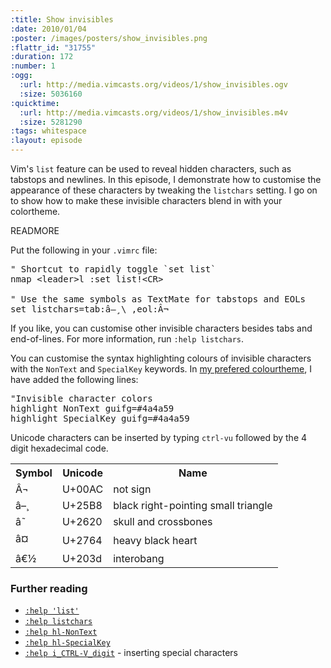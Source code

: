 ```yaml
--- 
:title: Show invisibles
:date: 2010/01/04
:poster: /images/posters/show_invisibles.png
:flattr_id: "31755"
:duration: 172
:number: 1
:ogg: 
  :url: http://media.vimcasts.org/videos/1/show_invisibles.ogv
  :size: 5036160
:quicktime: 
  :url: http://media.vimcasts.org/videos/1/show_invisibles.m4v
  :size: 5281290
:tags: whitespace
:layout: episode
---
```


Vim's `list` feature can be used to reveal hidden characters, such as tabstops and newlines. In this episode, I demonstrate how to customise the appearance of these characters by tweaking the `listchars` setting. I go on to show how to make these invisible characters blend in with your colortheme.


READMORE


Put the following in your `.vimrc` file:

<pre class="brush: vimscript">
" Shortcut to rapidly toggle `set list`
nmap &lt;leader&gt;l :set list!&lt;CR&gt;

" Use the same symbols as TextMate for tabstops and EOLs
set listchars=tab:â–¸\ ,eol:Â¬
</pre>

If you like, you can customise other invisible characters besides tabs
and end-of-lines. For more information, run `:help listchars`.

You can customise the syntax highlighting colours of invisible characters with
the `NonText` and `SpecialKey` keywords. In [my prefered colourtheme][blackboard], I have added the following lines:

<pre class="brush: vimscript">
"Invisible character colors 
highlight NonText guifg=#4a4a59
highlight SpecialKey guifg=#4a4a59
</pre>

Unicode characters can be inserted by typing `ctrl-vu` followed by the 4 digit hexadecimal code.

<table>
    <tr>
        <th>Symbol</th>
        <th>Unicode</th>
        <th>Name</th>
    </tr>
    <tr>
        <td class="large">Â¬</td>
        <td>U+00AC</td>
        <td>not sign</td>
    </tr>
    <tr>
        <td class="large">â–¸</td>
        <td>U+25B8</td>
        <td>black right-pointing small triangle</td>
    </tr>
    <tr>
        <td class="large">â˜ </td>
        <td>U+2620</td>
        <td>skull and crossbones</td>
    </tr>
    <tr>
        <td class="large">â¤</td>
        <td>U+2764</td>
        <td>heavy black heart</td>
    </tr>
    <tr>
        <td class="large">â€½</td>
        <td>U+203d</td>
        <td>interobang</td>
    </tr>
</table>


### Further reading

* [`:help 'list'`][list]
* [`:help listchars`][listchars]
* [`:help hl-NonText`][NonText]
* [`:help hl-SpecialKey`][SpecialKey]
* [`:help i_CTRL-V_digit`][unicode] - inserting special characters

[blackboard]: http://www.vim.org/scripts/script.php?script_id=2280
[list]: http://vimdoc.sourceforge.net/htmldoc/options.html#%27list%27
[listchars]: http://vimdoc.sourceforge.net/htmldoc/options.html#%27listchars%27
[NonText]: http://vimdoc.sourceforge.net/htmldoc/syntax.html#hl-NonText
[SpecialKey]: http://vimdoc.sourceforge.net/htmldoc/syntax.html#hl-SpecialKey
[unicode]: http://vimdoc.sourceforge.net/htmldoc/insert.html#i_CTRL-V_digit
[triangles]: http://en.wikipedia.org/wiki/Unicode_Geometric_Shapes

